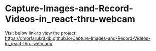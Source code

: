 # Capture-Images-and-Record-Videos-in_react-thru-webcam

Visit below link to view the project:  https://omorfarukrakib.github.io/Capture-Images-and-Record-Videos-in_react-thru-webcam/
